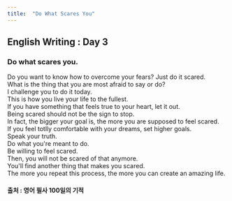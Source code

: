 ```yaml
---
title:  "Do What Scares You"
---
```


## English Writing : Day 3

### Do what scares you.

Do you want to know how to overcome your fears? Just do it scared.\
What is the thing that you are most afraid to say or do?\
I challenge you to do it today.\
This is how you live your life to the fullest.\
If you have something that feels true to your heart, let it out.\
Being scared should not be the sign to stop.\
In fact, the bigger your goal is, the more you are supposed to feel scared.\
If you feel totlly comfortable with your dreams, set higher goals.\
Speak your truth.\
Do what you're meant to do.\
Be willing to feel scared.\
Then, you will not be scared of that anymore.\
You'll find another thing that makes you scared.\
The more you repeat this process, the more you can create an amazing life.

#### 출처 : 영어 필사 100일의 기적
